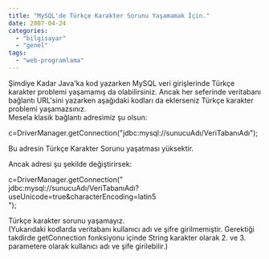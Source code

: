 ```yaml
---
title: "MySQL'de Türkçe Karakter Sorunu Yaşamamak İçin."
date: 2007-04-24
categories: 
  - "bilgisayar"
  - "genel"
tags: 
  - "web-programlama"
---
```


Şimdiye Kadar Java'ka kod yazarken MySQL veri girişlerinde Türkçe karakter problemi yaşamamış da olabilirsiniz. Ancak her seferinde veritabanı bağlantı URL'sini yazarken aşağıdaki kodları da eklerseniz Türkçe karakter problemi yaşamazsınız.  
Mesela klasik bağlantı adresimiz şu olsun:  
  
c=DriverManager.getConnection("jdbc:mysql://sunucuAdı/VeriTabanıAdı");  
  
Bu adresin Türkçe Karakter Sorunu yaşatması yüksektir.  
  
Ancak adresi şu şekilde değiştirirsek:  
  
c=DriverManager.getConnection("  
jdbc:mysql://sunucuAdı/VeriTabanıAdı?useUnicode=true&characterEncoding=latin5  
");  
  
Türkçe karakter sorunu yaşamayız.  
(Yukarıdaki kodlarda veritabanı kullanıcı adı ve şifre girilmemiştir. Gerektiği takdirde getConnection fonksiyonu içinde String karakter olarak 2. ve 3. parametere olarak kullanıcı adı ve şife girilebilir.)
